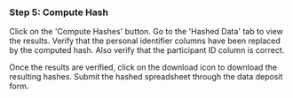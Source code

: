 ### Step 5: Compute Hash
Click on the 'Compute Hashes' button.  Go to the 'Hashed Data' tab to view the results.  Verify that the personal identifier columns have been replaced by the computed hash.  Also verify that the participant ID column is correct.

Once the results are verified, click on the download icon to download the resulting hashes.  Submit the hashed spreadsheet through the data deposit form.
